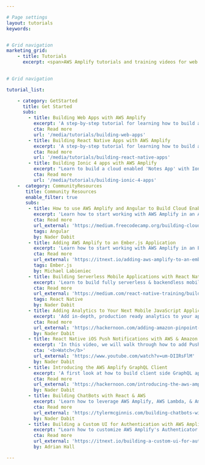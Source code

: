 ```yaml
---

# Page settings
layout: tutorials
keywords:


# Grid navigation
marketing_grid:
    - title: Tutorials
      excerpt: <span>AWS Amplify tutorials and training videos for web and mobile development. </span>

      
# Grid navigation

tutorial_list:

    - category: GetStarted
      title: Get Started
      subs:
        - title: Building Web Apps with AWS Amplify
          excerpt: 'A step-by-step tutorial for learning how to build a cloud-enabled React Web app with AWS Amplify.<br/><b>30 min to complete</b>'
          cta: Read more
          url: '/media/tutorials/building-web-apps'
        - title: Building React Native Apps with AWS Amplify
          excerpt: 'A step-by-step tutorial for learning how to build a cloud-enabled mobile app with React Native and AWS Amplify.<br/><b>30 min to complete</b>'
          cta: Read more
          url: '/media/tutorials/building-react-native-apps' 
        - title: Building Ionic 4 apps with AWS Amplify
          excerpt: "Learn to build a cloud enabled 'Notes App' with Ionic 4 and AWS Amplify <br/><b>45 min to complete</b>"
          cta: Read more
          url: '/media/tutorials/building-ionic-4-apps' 
    -  category: CommunityResources
       title: Community Resources
       enable_filter: true
       subs:
        - title: How to use AWS Amplify and Angular to Build Cloud Enabled JavaScript Applications
          excerpt: 'Learn how to start working with AWS Amplify in an Angular app.<br/><b>5 min read</b>'
          cta: Read more
          url_external: 'https://medium.freecodecamp.org/building-cloud-enabled-javascript-applications-with-aws-amplify-angular-682547fc6477'
          tags: Angular
          by: Nader Dabit
        - title: Adding AWS Amplify to an Ember.js Application
          excerpt: 'Learn how to start working with AWS Amplify in an Ember app.<br/><b>5 min read</b>'
          cta: Read more
          url_external: 'https://itnext.io/adding-aws-amplify-to-an-ember-js-application-72683167c476'
          tags: Ember.js
          by: Michael Labieniec
        - title: Building Serverless Mobile Applications with React Native & AWS
          excerpt: 'Learn to build fully serverless & backendless mobile applications with AWS Amplify and React Native.<br/><b>12 min read</b>'
          cta: Read more
          url_external: 'https://medium.com/react-native-training/building-serverless-mobile-applications-with-react-native-aws-740ecf719fce'
          tags: React Native
          by: Nader Dabit
        - title: Adding Analytics to Your Next Mobile JavaScript Application
          excerpt: 'Add in-depth, production ready analytics to your application in minutes using AWS Amplify & AWS Mobile Hub.<br/><b>6 min read</b>'
          cta: Read more
          url_external: 'https://hackernoon.com/adding-amazon-pinpoint-analytics-to-your-next-mobile-javascript-application-24ad49557a6f'
          by: Nader Dabit
        - title: React Native iOS Push Notifications with AWS & Amazon Pinpoint
          excerpt: 'In this video, we will walk through how to add Push Notifications to a React Native iOS Project using AWS Amplify, AWS Mobile Hub, and Amazon Pinpoint.<br/><b>26 min</b>'
          cta: '<b>Watch</b>'
          url_external: 'https://www.youtube.com/watch?v=um-DIIRsFlM'
          by: Nader Dabit
        - title: Introducing the AWS Amplify GraphQL Client
          excerpt: 'A first look at how to build client side GraphQL applications using AWS Amplify.<br/><b>5 min read</b>'
          cta: Read more
          url_external: 'https://hackernoon.com/introducing-the-aws-amplify-graphql-client-8a1a1e514fde'
          by: Nader Dabit
        - title: Building ChatBots with React & AWS
          excerpt: 'Learn how to leverage AWS Amplify, AWS Lambda, & Amazon Lex to build a functioning chatbot.<br/><b>12 min read</b>'
          cta: Read more
          url_external: 'https://tylermcginnis.com/building-chatbots-with-react-aws/'
          by: Nader Dabit
        - title: Building a Custom UI for Authentication with AWS Amplify
          excerpt: "Learn how to customize AWS Amplify's Authenticator component.<br/><b>6 min read</b>"
          cta: Read more
          url_external: 'https://itnext.io/building-a-custom-ui-for-authentication-with-aws-amplify-fa13bdbd4d1d'
          by: Adrian Hall

---
```

